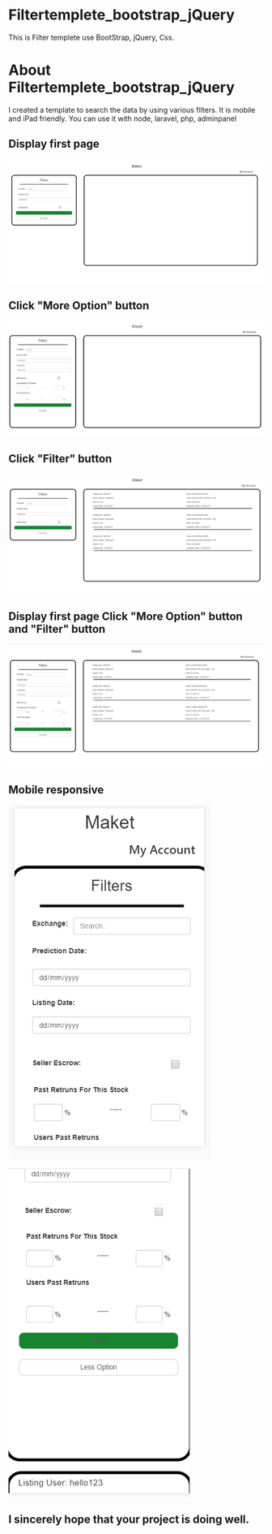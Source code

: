 # Filtertemplete_bootstrap_jQuery
This is Filter templete use BootStrap, jQuery, Css.

# About Filtertemplete_bootstrap_jQuery

I created a template to search the data by using various filters.
It is mobile and iPad friendly.
You can use it with node, laravel, php, adminpanel

<script>
	var flag=0;
	function show(){
		if(flag==0){
			$(".hidenfield").show() 
			$("#option").text('Less Option');
			$("#filterResults").hide()
			flag=1;
			$(".container").css("height","900px");
			return;
		}
		if(flag==1){
			$(".hidenfield").hide() 
			$("#option").text('More Option');
			$("#filterResults").hide()
			$(".container").css("height","500px");
			flag=0;
			return;
		}
		
	}
	$(".hidenfield").hide() 
	
	var filterflag=0;
	function showData(){
		if(filterflag==0){
			$("#hiddenRow").show()
			$("#filterResults").show()
			$("#option").show()
			filterflag=1;
			return;
		}
		if(filterflag==1){
			
			$("#filterResults").hide()
			filterflag=0;
			return;
		}
		
	}
</script>


## Display first page
!["Filtertemplete_bootstrap_jQuery Presentation"](https://github.com/Tiger0409/Filtertemplete_bootstrap_jQuery/blob/master/img/1.PNG "Filtertemplete_bootstrap_jQuery Presentation")

## Click "More Option" button
!["Filtertemplete_bootstrap_jQuery Presentation"](https://github.com/Tiger0409/Filtertemplete_bootstrap_jQuery/blob/master/img/2.PNG "Filtertemplete_bootstrap_jQuery Presentation")

## Click "Filter" button
!["Filtertemplete_bootstrap_jQuery Presentation"](https://github.com/Tiger0409/Filtertemplete_bootstrap_jQuery/blob/master/img/3.PNG "Filtertemplete_bootstrap_jQuery Presentation")

## Display first page Click "More Option" button and "Filter" button
!["Filtertemplete_bootstrap_jQuery Presentation"](https://github.com/Tiger0409/Filtertemplete_bootstrap_jQuery/blob/master/img/4.PNG "Filtertemplete_bootstrap_jQuery Presentation")

## Mobile responsive
!["Filtertemplete_bootstrap_jQuery Presentation"](https://github.com/Tiger0409/Filtertemplete_bootstrap_jQuery/blob/master/img/5.PNG "Filtertemplete_bootstrap_jQuery Presentation")

!["Filtertemplete_bootstrap_jQuery Presentation"](https://github.com/Tiger0409/Filtertemplete_bootstrap_jQuery/blob/master/img/6.PNG "Filtertemplete_bootstrap_jQuery Presentation")


## I sincerely hope that your project is doing well.
